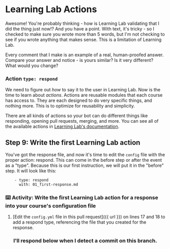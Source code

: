 # Learning Lab Actions

Awesome! You're probably thinking - how is Learning Lab validating that I did the thing just now!? And you have a point. With text, it's tricky - so I checked to make sure you wrote more than 5 words, but I'm not checking to see if you wrote anything that makes sense. This is a limitation of Learning Lab.

Every comment that I make is an example of a real, human-proofed answer. Compare your answer and notice - is yours similar? Is it very different? What would you change?

### Action `type: respond`

We need to figure out _how_ to say it to the user in Learning Lab. Now is the time to learn about _actions_. Actions are reusable modules that each course has access to. They are each designed to do very specific things, and nothing more. This is to optimize for reusability and simplicity.

There are all kinds of actions so your bot can do different things like responding, opening pull requests, merging, and more. You can see all of the available actions in [Learning Lab's documentation](https://lab.github.com/docs/actions/).

## Step 9: Write the first Learning Lab action

You've got the response file, and now it's time to edit the `config` file with the proper action: respond. This can come in the before step or after the event as a "type". Because this is our first instruction, we will put it in the "before" step. It will look like this:

```
    - type: respond
      with: 01_first-response.md
```

### :keyboard: Activity: Write the first Learning Lab action for a response into your course's configuration file

1. [Edit the `config.yml` file in this pull request]({{ url }}) on lines 17 and 18 to add a respond type, referencing the file that you created for the response.

<h3 align="center">I'll respond below when I detect a commit on this branch.</h3>
